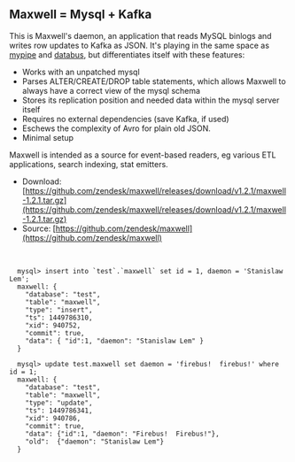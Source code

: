 <div id="maxwell-header">
  <h2>Maxwell = Mysql + Kafka</h2>
</div>

This is Maxwell's daemon, an application that reads MySQL binlogs and writes row updates to Kafka as JSON.
It's playing in the same space as [mypipe](https://github.com/mardambey/mypipe) and [databus](http://data.linkedin.com/projects/databus),
but differentiates itself with these features:

- Works with an unpatched mysql
- Parses ALTER/CREATE/DROP table statements, which allows Maxwell to always have a correct view of the mysql schema
- Stores its replication position and needed data within the mysql server itself
- Requires no external dependencies (save Kafka, if used)
- Eschews the complexity of Avro for plain old JSON.
- Minimal setup

Maxwell is intended as a source for event-based readers, eg various ETL applications, search indexing,
stat emitters.

- Download: [https://github.com/zendesk/maxwell/releases/download/v1.2.1/maxwell-1.2.1.tar.gz](https://github.com/zendesk/maxwell/releases/download/v1.2.1/maxwell-1.2.1.tar.gz)
- Source: [https://github.com/zendesk/maxwell](https://github.com/zendesk/maxwell)

<br style="clear:both"/>


```
  mysql> insert into `test`.`maxwell` set id = 1, daemon = 'Stanislaw Lem';
  maxwell: {
    "database": "test",
    "table": "maxwell",
    "type": "insert",
    "ts": 1449786310,
    "xid": 940752,
    "commit": true,
    "data": { "id":1, "daemon": "Stanislaw Lem" }
  }
```

```
  mysql> update test.maxwell set daemon = 'firebus!  firebus!' where id = 1;
  maxwell: {
    "database": "test",
    "table": "maxwell",
    "type": "update",
    "ts": 1449786341,
    "xid": 940786,
    "commit": true,
    "data": {"id":1, "daemon": "Firebus!  Firebus!"},
    "old":  {"daemon": "Stanislaw Lem"}
  }
```

<script>
  jQuery(document).ready(function () {
    jQuery("#maxwell-header").append(
      jQuery("<img alt='The Daemon, maybe' src='./img/cyberiad_1.jpg' id='maxwell-daemon-image'>")
    );
    jQuery("pre").addClass("home-code");
  });
</script>
